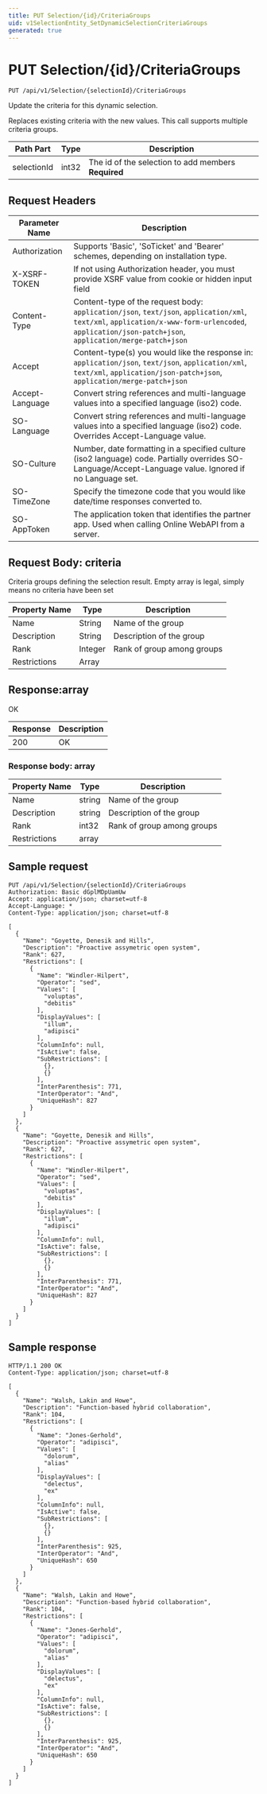 ```yaml
---
title: PUT Selection/{id}/CriteriaGroups
uid: v1SelectionEntity_SetDynamicSelectionCriteriaGroups
generated: true
---
```


# PUT Selection/{id}/CriteriaGroups

```http
PUT /api/v1/Selection/{selectionId}/CriteriaGroups
```

Update the criteria for this dynamic selection.


Replaces existing criteria with the new values. This call supports multiple criteria groups.





| Path Part | Type | Description |
|-----------|------|-------------|
| selectionId | int32 | The id of the selection to add members **Required** |



## Request Headers

| Parameter Name | Description |
|----------------|-------------|
| Authorization  | Supports 'Basic', 'SoTicket' and 'Bearer' schemes, depending on installation type. |
| X-XSRF-TOKEN   | If not using Authorization header, you must provide XSRF value from cookie or hidden input field |
| Content-Type | Content-type of the request body: `application/json`, `text/json`, `application/xml`, `text/xml`, `application/x-www-form-urlencoded`, `application/json-patch+json`, `application/merge-patch+json` |
| Accept         | Content-type(s) you would like the response in: `application/json`, `text/json`, `application/xml`, `text/xml`, `application/json-patch+json`, `application/merge-patch+json` |
| Accept-Language | Convert string references and multi-language values into a specified language (iso2) code. |
| SO-Language | Convert string references and multi-language values into a specified language (iso2) code. Overrides Accept-Language value. |
| SO-Culture | Number, date formatting in a specified culture (iso2 language) code. Partially overrides SO-Language/Accept-Language value. Ignored if no Language set. |
| SO-TimeZone | Specify the timezone code that you would like date/time responses converted to. |
| SO-AppToken | The application token that identifies the partner app. Used when calling Online WebAPI from a server. |

## Request Body: criteria 

Criteria groups defining the selection result. Empty array is legal, simply means no criteria have been set 

| Property Name | Type |  Description |
|----------------|------|--------------|
| Name | String | Name of the group |
| Description | String | Description of the group |
| Rank | Integer | Rank of group among groups |
| Restrictions | Array |  |

## Response:array

OK

| Response | Description |
|----------------|-------------|
| 200 | OK |

### Response body: array

| Property Name | Type |  Description |
|----------------|------|--------------|
| Name | string | Name of the group |
| Description | string | Description of the group |
| Rank | int32 | Rank of group among groups |
| Restrictions | array |  |

## Sample request

```http!
PUT /api/v1/Selection/{selectionId}/CriteriaGroups
Authorization: Basic dGplMDpUamUw
Accept: application/json; charset=utf-8
Accept-Language: *
Content-Type: application/json; charset=utf-8

[
  {
    "Name": "Goyette, Denesik and Hills",
    "Description": "Proactive assymetric open system",
    "Rank": 627,
    "Restrictions": [
      {
        "Name": "Windler-Hilpert",
        "Operator": "sed",
        "Values": [
          "voluptas",
          "debitis"
        ],
        "DisplayValues": [
          "illum",
          "adipisci"
        ],
        "ColumnInfo": null,
        "IsActive": false,
        "SubRestrictions": [
          {},
          {}
        ],
        "InterParenthesis": 771,
        "InterOperator": "And",
        "UniqueHash": 827
      }
    ]
  },
  {
    "Name": "Goyette, Denesik and Hills",
    "Description": "Proactive assymetric open system",
    "Rank": 627,
    "Restrictions": [
      {
        "Name": "Windler-Hilpert",
        "Operator": "sed",
        "Values": [
          "voluptas",
          "debitis"
        ],
        "DisplayValues": [
          "illum",
          "adipisci"
        ],
        "ColumnInfo": null,
        "IsActive": false,
        "SubRestrictions": [
          {},
          {}
        ],
        "InterParenthesis": 771,
        "InterOperator": "And",
        "UniqueHash": 827
      }
    ]
  }
]
```

## Sample response

```http_
HTTP/1.1 200 OK
Content-Type: application/json; charset=utf-8

[
  {
    "Name": "Walsh, Lakin and Howe",
    "Description": "Function-based hybrid collaboration",
    "Rank": 104,
    "Restrictions": [
      {
        "Name": "Jones-Gerhold",
        "Operator": "adipisci",
        "Values": [
          "dolorum",
          "alias"
        ],
        "DisplayValues": [
          "delectus",
          "ex"
        ],
        "ColumnInfo": null,
        "IsActive": false,
        "SubRestrictions": [
          {},
          {}
        ],
        "InterParenthesis": 925,
        "InterOperator": "And",
        "UniqueHash": 650
      }
    ]
  },
  {
    "Name": "Walsh, Lakin and Howe",
    "Description": "Function-based hybrid collaboration",
    "Rank": 104,
    "Restrictions": [
      {
        "Name": "Jones-Gerhold",
        "Operator": "adipisci",
        "Values": [
          "dolorum",
          "alias"
        ],
        "DisplayValues": [
          "delectus",
          "ex"
        ],
        "ColumnInfo": null,
        "IsActive": false,
        "SubRestrictions": [
          {},
          {}
        ],
        "InterParenthesis": 925,
        "InterOperator": "And",
        "UniqueHash": 650
      }
    ]
  }
]
```
